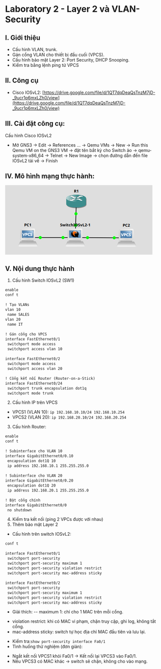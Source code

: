 # Laboratory 2 - Layer 2 và VLAN-Security
## I. Giới thiệu
- Cấu hình VLAN, trunk.
- Gán cổng VLAN cho thiết bị đầu cuối (VPCS).
- Cấu hình bảo mật Layer 2: Port Security, DHCP Snooping.
- Kiểm tra bằng lệnh ping từ VPCS
## II. Công cụ
- Cisco IOSvL2: [https://drive.google.com/file/d/1QT7dqDeaQsTnzM7jD-_9ucr1p6mxLZh0/view](https://drive.google.com/file/d/1QT7dqDeaQsTnzM7jD-_9ucr1p6mxLZh0/view)
## III. Cài đặt công cụ:
Cấu hình Cisco IOSvL2
- Mở GNS3 -> Edit -> References ... -> Qemu VMs -> New -> Run this Qemu VM on the GNS3 VM -> đặt tên bắt kỳ cho Switch ảo -> qemu-system-x86_64 -> Telnet -> New Image -> chọn đường dẫn đến file IOSvL2 tải về -> Finish
## IV. Mô hình mạng thực hành:
![Model](Images/model_lab2.png)
## V. Nội dung thực hành
1. Cấu hình Switch IOSvL2 (SW1)
```
enable
conf t

! Tạo VLANs
vlan 10
 name SALES
vlan 20
 name IT

! Gán cổng cho VPCS
interface FastEthernet0/1
 switchport mode access
 switchport access vlan 10

interface FastEthernet0/2
 switchport mode access
 switchport access vlan 20

! Cổng kết nối Router (Router-on-a-Stick)
interface FastEthernet0/24
 switchport trunk encapsulation dot1q
 switchport mode trunk
```
2. Cấu hình IP trên VPCS
- VPCS1 (VLAN 10): `ip 192.168.10.10/24 192.168.10.254`
- VPCS2 (VLAN 20): `ip 192.168.20.10/24 192.168.20.254`
3. Cấu hình Router:
```
enable
conf t

! Subinterface cho VLAN 10
interface GigabitEthernet0/0.10
 encapsulation dot1Q 10
 ip address 192.168.10.1 255.255.255.0

! Subinterface cho VLAN 20
interface GigabitEthernet0/0.20
 encapsulation dot1Q 20
 ip address 192.168.20.1 255.255.255.0

! Bật cổng chính
interface GigabitEthernet0/0
 no shutdown
```
4. Kiểm tra kết nối (ping 2 VPCs được với nhau)
5. Thêm bảo mật Layer 2
- Cấu hình trên switch IOSvL2:
```
conf t

interface FastEthernet0/1
 switchport port-security
 switchport port-security maximum 1
 switchport port-security violation restrict
 switchport port-security mac-address sticky

interface FastEthernet0/2
 switchport port-security
 switchport port-security maximum 1
 switchport port-security violation restrict
 switchport port-security mac-address sticky
```
- Giải thích:
-- maximum 1: chỉ cho 1 MAC trên mỗi cổng.
+ violation restrict: khi có MAC vi phạm, chặn truy cập, ghi log, không tắt cổng.
+ mac-address sticky: switch tự học địa chỉ MAC đầu tiên và lưu lại.

- Kiểm tra:`show port-security interface Fa0/1`
- Tình huống thử nghiệm (đơn giản):
+ Ngắt kết nối VPCS1 khỏi Fa0/1 → Kết nối lại VPCS3 vào Fa0/1.
+ Nếu VPCS3 có MAC khác → switch sẽ chặn, không cho vào mạng.

